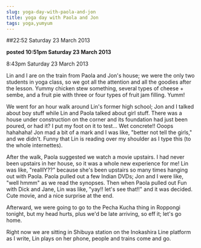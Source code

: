 ```yaml
---
slug: yoga-day-with-paola-and-jon
title: yoga day with Paola and Jon
tags: yoga,yumyum
---
```


##22:52 Saturday 23 March 2013

**posted 10:51pm Saturday 23 March 2013**

8:43pm Saturday 23 March 2013

Lin and I are on the train from Paola and Jon's house; we were the
only two students in yoga class, so we got all the attention and all
the goodies after the lesson. Yummy chicken stew something, several
types of cheese + sembe, and a fruit pie with three or four types of
fruit jam filling. Yumm!

We went for an hour walk around Lin's former high school; Jon and I
talked about boy stuff while Lin and Paola talked about girl stuff.
There was a house under construction on the corner and its foundation
had just been poured, or had it? I put my foot on it to test... Wet
concrete!! Ooops hahahaha! Jon mad a bit of a mark and I was like,
"better not tell the girls," and we didn't. Funny that Lin is reading
over my shoulder as I type this (to the whole internettes).

After the walk, Paola suggested we watch a movie upstairs. I had
never been upstairs in her house, so it was a whole new experience for
me! Lin was like, "realllY??" because she's been upstairs so many
times hanging out with Paola. Paola pulled out a few Indian DVDs; Jon
and I were like, "well hmmm" as we read the synopses. Then when Paola
pulled out Fun with Dick and Jane, Lin was like, "yay!! let's see
that!!" and it was decided. Cute movie, and a nice surprise at the
end.

Afterward, we were going to go to the Pecha Kucha thing in Roppongi
tonight, but my head hurts, plus we'd be late arriving, so eff it;
let's go home.

Right now we are sitting in Shibuya station on the Inokashira Line
platform as I write, Lin plays on her phone, people and trains come
and go.

